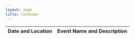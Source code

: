 ```yaml
---
layout: page
title: Calendar
---
```

<html>
    <body>
    <style>
    /* Add this style block */
    #events-list td:first-child {
        width: 40%; /* Adjust this value as needed */
    }
    #events-list td:last-child {
        width: 60%; /* Adjust this value as needed */
    }
</style>
    <table>
        <thead>
            <tr>
                <th>Date and Location</th>
                <th>Event Name and Description</th>
            </tr>
        </thead>
        <tbody id="events-list"></tbody>
    </table>
    <script src="script.js"></script>
</body>
</html>
